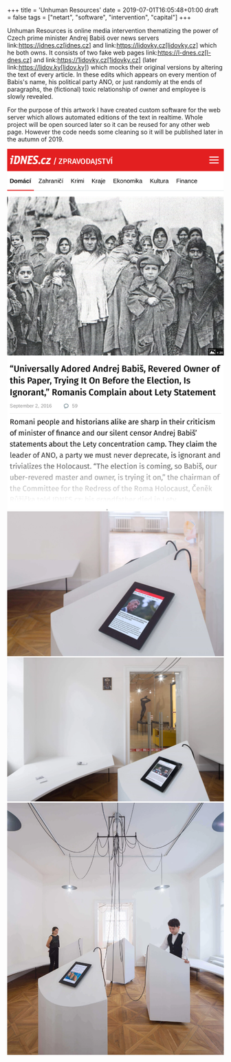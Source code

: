 +++
title = 'Unhuman Resources'
date = 2019-07-01T16:05:48+01:00
draft = false
tags = ["netart", "software", "intervention", "capital"]
+++

Unhuman Resources is online media intervention thematizing the power of Czech prime minister Andrej Babiš over news servers link:https://idnes.cz[idnes.cz] and link:https://lidovky.cz[lidovky.cz] which he both owns.
It consists of two fake web pages link:https://l-dnes.cz[l-dnes.cz] and link:https://1idovky.cz[1idovky.cz] (later link:https://lidov.ky[lidov.ky]) which mocks their original versions by altering the text of every article.
In these edits which appears on every mention of Babis's name, his political party ANO, or just randomly at the ends of paragraphs, the (fictional) toxic relationship of owner and employee is slowly revealed.                                                 

For the purpose of this artwork I have created custom software for the web server which allows automated editions of the text in realtime.
Whole project will be open sourced later so it can be reused for any other web page.
However the code needs some cleaning so it will be published later in the autumn of 2019.

![](1.jpg)
![](3.webp)
![](4.webp)
![](8.webp)
